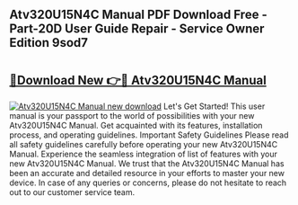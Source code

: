 ## Atv320U15N4C Manual PDF Download Free - Part-20D User Guide Repair - Service Owner Edition 9sod7

# <h2><a href="http://cf24208.oget.top/?id=Atv320U15N4C+Manual">🔗Download New 👉🔴 Atv320U15N4C Manual</a></h2>

[![Atv320U15N4C Manual new download](https://i.imgur.com/5g1atiW.png)](http://cf24208.oget.top/?id=Atv320U15N4C+Manual)
Let's Get Started! This user manual is your passport to the world of possibilities with your new Atv320U15N4C Manual. Get acquainted with its features, installation process, and operating guidelines. Important Safety Guidelines Please read all safety guidelines carefully before operating your new Atv320U15N4C Manual. Experience the seamless integration of list of features with your new Atv320U15N4C Manual. We trust that the Atv320U15N4C Manual has been an accurate and detailed resource in your efforts to master your new device. In case of any queries or concerns, please do not hesitate to reach out to our customer service team.
